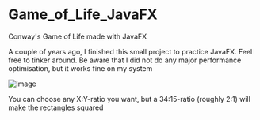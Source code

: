 # Game_of_Life_JavaFX
Conway's Game of Life made with JavaFX

A couple of years ago, I finished this small project to practice JavaFX. Feel free to tinker around.
Be aware that I did not do any major performance optimisation, but it works fine on my system

![image](https://github.com/RuntimeException420/Game_of_Life_JavaFX/assets/84792206/5ea43cfd-fe26-48ed-b1fc-12f6227f80e2)

You can choose any X:Y-ratio you want, but a 34:15-ratio (roughly 2:1) will make the rectangles squared

